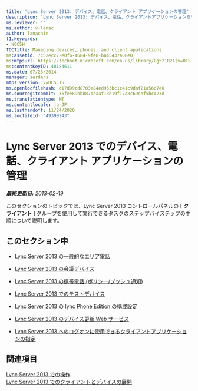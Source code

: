 ```yaml
---
title: 'Lync Server 2013: デバイス、電話、クライアント アプリケーションの管理'
description: 'Lync Server 2013: デバイス、電話、クライアントアプリケーションを管理します。'
ms.reviewer: ''
ms.author: v-lanac
author: lanachin
f1.keywords:
- NOCSH
TOCTitle: Managing devices, phones, and client applications
ms:assetid: 7c52ecc7-e0f6-4684-9fe8-ba45437a08e0
ms:mtpsurl: https://technet.microsoft.com/en-us/library/Gg521021(v=OCS.15)
ms:contentKeyID: 48184611
ms.date: 07/23/2014
manager: serdars
mtps_version: v=OCS.15
ms.openlocfilehash: d17d99cd8703e84ed953bc1c41c9daf21a56d7e0
ms.sourcegitcommit: 36fee89bb887bea4f18b19f17a8c69daf5bc423d
ms.translationtype: MT
ms.contentlocale: ja-JP
ms.lasthandoff: 11/24/2020
ms.locfileid: "49399243"
---
```

# <a name="managing-devices-phones-and-client-applications-in-lync-server-2013"></a>Lync Server 2013 でのデバイス、電話、クライアント アプリケーションの管理

<div data-xmlns="http://www.w3.org/1999/xhtml">

<div class="topic" data-xmlns="http://www.w3.org/1999/xhtml" data-msxsl="urn:schemas-microsoft-com:xslt" data-cs="https://msdn.microsoft.com/">

<div data-asp="https://msdn2.microsoft.com/asp">



</div>

<div id="mainSection">

<div id="mainBody">

<span> </span>

_**最終更新日:** 2013-02-19_

このセクションのトピックでは、Lync Server 2013 コントロールパネルの [ **クライアント** ] グループを使用して実行できるタスクのステップバイステップの手順について説明します。

<div>

## <a name="in-this-section"></a>このセクション中

  - [Lync Server 2013 の一般的なエリア電話](lync-server-2013-common-area-phones.md)

  - [Lync Server 2013 の会議デバイス](lync-server-2013-conferencing-devices.md)

  - [Lync Server 2013 の携帯電話 (ポリシー/プッシュ通知)](lync-server-2013-mobile-phones-policy-push-notification.md)

  - [Lync Server 2013 でのテストデバイス](lync-server-2013-test-devices.md)

  - [Lync Server 2013 の lync Phone Edition の構成設定](lync-server-2013-lync-phone-edition-configuration-settings.md)

  - [Lync Server 2013 のデバイス更新 Web サービス](lync-server-2013-device-update-web-service.md)

  - [Lync Server 2013 へのログオンに使用できるクライアントアプリケーションの指定](lync-server-2013-specifying-the-client-applications-that-can-be-used-to-log-on-to-lync-server-2013.md)

</div>

<div>

## <a name="see-also"></a>関連項目


[Lync Server 2013 での操作](lync-server-2013-operations.md)  
[Lync Server 2013 でのクライアントとデバイスの展開](lync-server-2013-deploying-clients-and-devices.md)  
  

</div>

</div>

<span> </span>

</div>

</div>

</div>

